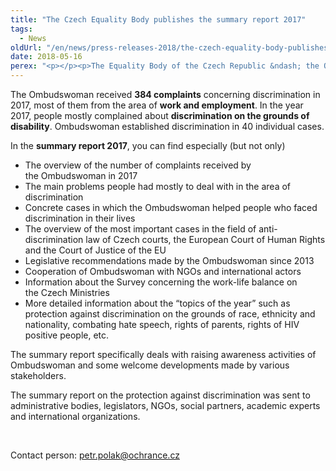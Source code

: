 ```yaml
---
title: "The Czech Equality Body publishes the summary report 2017"
tags:
  - News
oldUrl: "/en/news/press-releases-2018/the-czech-equality-body-publishes-the-summary-report-2017/"
date: 2018-05-16
perex: "<p></p><p>The Equality Body of the Czech Republic &ndash; the Ombudswoman – published the <a href=\"https://www.ochrance.cz/fileadmin/user_upload/DISKRIMINACE/Vyrocni_zpravy/Summary_report_on_protection_against_discrimination_2017.pdf\" target=\"_blank\">summary report for the year 2017</a> informing about her main activities in the field of protection against discrimination.</p>"
---
```


<!-- imported from the old website -->

<p>The Ombudswoman received <b>384 complaints</b> concerning discrimination in 2017, most of them from the area of <b>work and employment</b>. In the year 2017, people mostly complained about <b>discrimination on the grounds of disability</b>. Ombudswoman established discrimination in 40 individual cases.</p> <p>In the <b>summary report 2017</b>, you can find especially (but not only)</p><ul><li>The overview of the number of complaints received by the Ombudswoman in 2017</li><li>The main problems people had mostly to deal with in the area of discrimination</li><li>Concrete cases in which the Ombudswoman helped people who faced discrimination in their lives</li><li>The overview of the most important cases in the field of anti-discrimination law of Czech courts, the European Court of Human Rights and the Court of Justice of the EU</li><li>Legislative recommendations made by the Ombudswoman since 2013</li><li>Cooperation of Ombudswoman with NGOs and international actors</li><li>Information about the Survey concerning the work-life balance on the Czech Ministries</li><li>More detailed information about the “topics of the year” such as protection against discrimination on the grounds of race, ethnicity and nationality, combating hate speech, rights of parents, rights of HIV positive people, etc. </li></ul> <p>The summary report specifically deals with raising awareness activities of Ombudswoman and some welcome developments made by various stakeholders.</p> <p>The summary report on the protection against discrimination was sent to administrative bodies, legislators, NGOs, social partners, academic experts and international organizations. </p> <p> </p> <p>Contact person: <a href="mailto:petr.polak@ochrance.cz">petr.polak@ochrance.cz</a> </p> <p></p>
